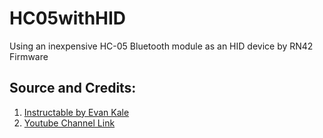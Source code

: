 # HC05withHID

Using an inexpensive HC-05 Bluetooth module as an HID device by RN42 Firmware


## Source and Credits:

1. [Instructable by Evan Kale](https://www.instructables.com/id/3-Bluetooth-HID-Module-HC05-With-RN42-Firmware/)
2. [Youtube Channel Link](https://www.youtube.com/user/EvanKale91)
